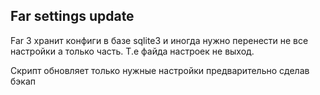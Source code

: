 ﻿## Far settings update

Far 3 хранит конфиги в базе sqlite3 и иногда нужно перенести не все настройки а только часть. Т.е файда настроек не выход.

Скрипт обновляет только нужные настройки предварительно сделав бэкап